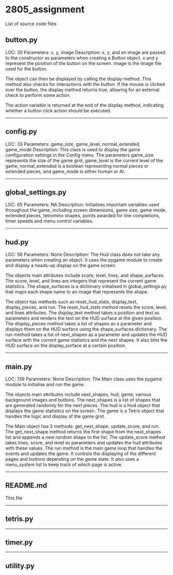 # 2805_assignment

List of source code files

## button.py
LOC: 30
Parameters: x, y, image
Description: x, y, and an image are passed to the constructor as parameters when creating a Button object.
x and y represent the position of the button on the screen.
image is the image file used for the button.

The object can then be displayed by calling the display method. This method also checks for interactions with the 
button. If the mouse is clicked over the button, the display method returns true, allowing for an external check to 
perform some action.

The action variable is returned at the end of the display method, indicating whether a button click action should be 
executed.

--------------------------

## config.py
LOC: 33
Parameters: game_size, game_level, normal_extended, game_mode
Description: This class is used to display the game configuration settings in the Config menu. The parameters game_size
represents the size of the game grid, game_level is the current level of the game, normal_extended is a boolean 
representing normal pieces or extended pieces, and game_mode is either human or AI.

--------------------------

## global_settings.py
LOC: 65
Parameters: NA
Description: Initialises important variables used throughout the game, including screen dimensions, game size, 
game mode, extended pieces, tetromino shapes, points awarded for line completions, timer speeds and menu control 
variables.

--------------------------
## hud.py
LOC: 56
Parameters: None
Description: The Hud class does not take any parameters when creating an object. It uses the pygame module to create and
display a heads-up display on the game screen.

The objects main attributes include score, level, lines, and shape_surfaces. The score, level, and lines are integers
that represent the current game statistics. The shape_surfaces is a dictionary initialised in global_settings.py that 
maps each shape name to an image that represents the shape.

The object has methods such as reset_hud_stats, display_text, display_pieces, and run. The reset_hud_stats method resets
the score, level, and lines attributes. The display_text method takes a position and text as parameters and renders the 
text on the HUD surface at the given position. The display_pieces method takes a list of shapes as a parameter and 
displays them on the HUD surface using the shape_surfaces dictionary. The run method takes a list of next_shapes as a 
parameter and updates the HUD surface with the current game statistics and the next shapes. It also blits the HUD 
surface on the display_surface at a certain position.

--------------------------
## main.py
LOC: 139
Parameters: None
Description: The Main class uses the pygame module to initialise and run the game.

The objects main attributes include next_shapes, hud, game, various background images and buttons. The next_shapes is a 
list of shapes that are generated randomly for the next pieces. The hud is a Hud object that displays the game 
statistics on the screen. The game is a Tetris object that handles the logic and display of the game grid.

The Main object has 3 methods: get_next_shape, update_score, and run. The get_next_shape method returns the first shape 
from the next_shapes list and appends a new random shape to the list. The update_score method takes lines, score, and 
level as parameters and updates the hud attributes with these values. The run method is the main game loop that handles 
the events and updates the game. It controls the displaying of the different pages and buttons depending on the game 
state. It also uses a menu_system list to keep track of which page is active.

--------------------------
## README.md
This file

--------------------------
## tetris.py

--------------------------
## timer.py

--------------------------
## utility.py